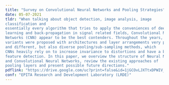 ```yaml
---
title: "Survey on Convolutional Neural Networks and Pooling Strategies"
date: 05-07-2021
tldr: "When talking about object detection, image analysis, image
classification and
essentially every algorithm that tries to apply the conveniences of deep
learning and back-propagation in signal related fields, Convolutional Neural
Networks (CNN) appear to be the best contenders. Throughout the years, many
variants were proposed with architectures and layer arrangements very peculiar
and different, but also diverse pooling/sub-sampling methods, which
CNNs heavily rely on to increase invariance to distortions and have a broader
feature detection. In this paper, we overview the structure of Neural Networks
and Convolutional Neural Networks, review the existing approaches of
pooling layers and present possible future directions."
pdflink: "https://drive.google.com/uc?print=false&id=1jGCOvLJXTtxDPWIV_MY6Q4n0vQjAuAaQ"
conf: "EPITA Research and Development Laboratory (LRDE)"
---
```

